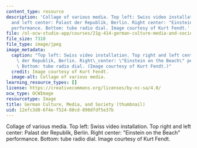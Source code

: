 ```yaml
---
content_type: resource
description: 'Collage of various media. Top left: Swiss video installation. Top right
  and left center: Palast der Republik, Berlin. Right center: "Einstein on the Beach"
  performance. Bottom: tube radio dial. Image courtesy of Kurt Fendt.'
file: /ol-ocw-studio-app/courses/21g-414-german-culture-media-and-society-fall-2006/12efc3d86f4ef52480cd890dfdf5e37b_21g-414f06-th.jpg
file_size: 7318
file_type: image/jpeg
image_metadata:
  caption: "Top left: Swiss video installation. Top right and left center: Palast\
    \ der Republik, Berlin. Right\_center: \"Einstein on the Beach\" performance.\
    \ Bottom: tube radio dial. (Image courtesy of Kurt Fendt.)"
  credit: Image courtesy of Kurt Fendt.
  image-alt: Collage of various media.
learning_resource_types: []
license: https://creativecommons.org/licenses/by-nc-sa/4.0/
ocw_type: OCWImage
resourcetype: Image
title: German Culture, Media, and Society (thumbnail)
uid: 12efc3d8-6f4e-f524-80cd-890dfdf5e37b
---
```

Collage of various media. Top left: Swiss video installation. Top right and left center: Palast der Republik, Berlin. Right center: "Einstein on the Beach" performance. Bottom: tube radio dial. Image courtesy of Kurt Fendt.